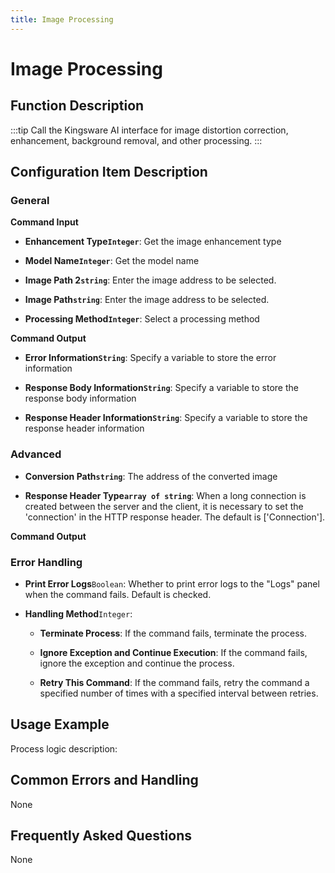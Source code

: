 ```yaml
---
title: Image Processing
---
```


# Image Processing

## Function Description

:::tip 
Call the Kingsware AI interface for image distortion correction, enhancement, background removal, and other processing.
:::

## Configuration Item Description

### General

**Command Input**

- **Enhancement Type`Integer`**: Get the image enhancement type

- **Model Name`Integer`**: Get the model name

- **Image Path 2`string`**: Enter the image address to be selected.

- **Image Path`string`**: Enter the image address to be selected.

- **Processing Method`Integer`**: Select a processing method


**Command Output**

- **Error Information`String`**: Specify a variable to store the error information

- **Response Body Information`String`**: Specify a variable to store the response body information

- **Response Header Information`String`**: Specify a variable to store the response header information

### Advanced

- **Conversion Path`string`**: The address of the converted image

- **Response Header Type`array of string`**: When a long connection is created between the server and the client, it is necessary to set the 'connection' in the HTTP response header. The default is ['Connection'].


**Command Output**

### Error Handling

- **Print Error Logs**`Boolean`: Whether to print error logs to the "Logs" panel when the command fails. Default is checked. 

- **Handling Method**`Integer`:

    - **Terminate Process**: If the command fails, terminate the process.

    - **Ignore Exception and Continue Execution**: If the command fails, ignore the exception and continue the process.

    - **Retry This Command**: If the command fails, retry the command a specified number of times with a specified interval between retries.

## Usage Example

Process logic description:

## Common Errors and Handling

None

## Frequently Asked Questions

None

